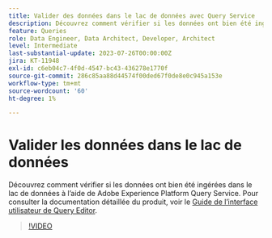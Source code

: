 ```yaml
---
title: Valider des données dans le lac de données avec Query Service
description: Découvrez comment vérifier si les données ont bien été ingérées dans le lac de données à l’aide de Adobe Experience Platform Query Service.
feature: Queries
role: Data Engineer, Data Architect, Developer, Architect
level: Intermediate
last-substantial-update: 2023-07-26T00:00:00Z
jira: KT-11948
exl-id: c6eb04c7-4f0d-4547-bc43-436278e1770f
source-git-commit: 286c85aa88d44574f00ded67f0de8e0c945a153e
workflow-type: tm+mt
source-wordcount: '60'
ht-degree: 1%

---
```


# Valider les données dans le lac de données

Découvrez comment vérifier si les données ont bien été ingérées dans le lac de données à l’aide de Adobe Experience Platform Query Service. Pour consulter la documentation détaillée du produit, voir le [Guide de l’interface utilisateur de Query Editor](https://experienceleague.adobe.com/docs/experience-platform/query/home.html?lang=fr).

>[!VIDEO](https://video.tv.adobe.com/v/3445679?learn=on&enablevpops&captions=fre_fr)
